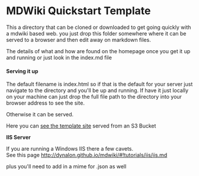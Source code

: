 # MDWiki Quickstart Template
This a directory that can be cloned or downloaded to get going quickly with a mdwiki based web.
you just drop this folder somewhere where it can be served to a browser and then edit away on markdown files.

The details of what and how are found on the homepage once you get it up and running or just look in the index.md file

#### Serving it up

The default filename is index.html so if that is the default for your server just navigate to the directory and you'll be up and running.  If have it just locally on your machine can just drop the full file path to the directory into your browser address to see the site.  

Otherwise it can be served.

Here you can [see the template site](http://david.kebler.net.s3.amazonaws.com/mdwiki-template/index.html#!index.md) served from an S3 Bucket

__IIS Server__

If you are running a Windows IIS there a few cavets.  
See this page http://dynalon.github.io/mdwiki/#!tutorials/iis/iis.md

plus you'll need to add in a mime for .json as well